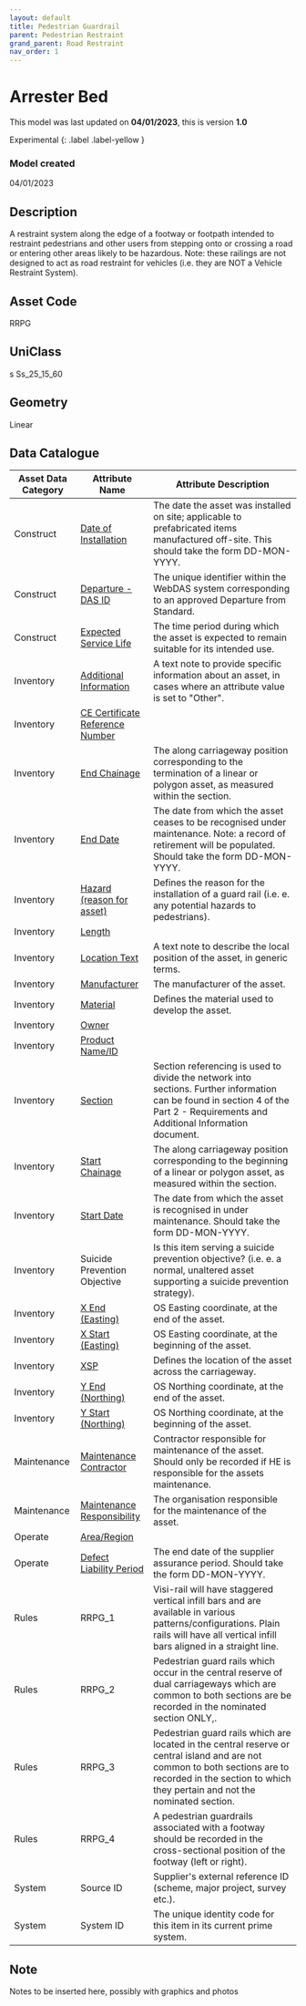 ```yaml
---
layout: default
title: Pedestrian Guardrail
parent: Pedestrian Restraint
grand_parent: Road Restraint
nav_order: 1
---
```


# Arrester Bed
This model was last updated on **04/01/2023**, this is version **1.0**

Experimental
{: .label .label-yellow }

### Model created
04/01/2023

## Description
A restraint system along the
edge of a footway or footpath
intended to restraint
pedestrians and other users
from stepping onto or crossing
a road or entering other areas
likely to be hazardous. Note:
these railings are not designed
to act as road restraint for
vehicles (i.e. they are NOT a
Vehicle Restraint System).

## Asset Code
RRPG

## UniClass
s Ss_25_15_60

## Geometry
Linear

## Data Catalogue

| Asset Data Category | Attribute Name                  | Attribute Description                                                                                                                                                                                     |
|---------------------|---------------------------------|-----------------------------------------------------------------------------------------------------------------------------------------------------------------------------------------------------------|
| Construct           | [Date of Installation](https://s-cox.github.io/ADMM_data_dictionary/docs/attribute/dateofinstallation.html)            | The date the asset was installed on site; applicable to prefabricated items manufactured off-site. This should take the form DD-MON-YYYY.                                                                 |
| Construct           | [Departure - DAS ID](https://s-cox.github.io/ADMM_data_dictionary/docs/attribute/departure.html)              | The unique identifier within the WebDAS system corresponding to an approved Departure from Standard.                                                                                                      |
| Construct           | [Expected Service Life](https://s-cox.github.io/ADMM_data_dictionary/docs/attribute/expectedservicelife.html)           | The time period during which the asset is expected to remain suitable for its intended use.                                                                                                               |
| Inventory           | [Additional Information](https://s-cox.github.io/ADMM_data_dictionary/docs/attribute/additonalinformation.html)          | A text note to provide specific information about an asset, in cases where an attribute value is set to "Other".                                                                                          |
| Inventory           | [CE Certificate Reference Number](https://s-cox.github.io/ADMM_data_dictionary/docs/attribute/cecertno.html) |                                                                                                                                                                                                           |
| Inventory           | [End Chainage](https://s-cox.github.io/ADMM_data_dictionary/docs/attribute/endchainage.html)                    | The along carriageway position corresponding to the termination of a linear or polygon asset, as measured within the section.                                                                             |
| Inventory           | [End Date](https://s-cox.github.io/ADMM_data_dictionary/docs/attribute/enddate.html)                        | The date from which the asset ceases to be recognised under maintenance.  Note: a record of retirement will be populated. Should take the form DD-MON-YYYY.                                               |
| Inventory           | [Hazard (reason for asset)](https://s-cox.github.io/ADMM_data_dictionary/docs/attribute/hazardreason.html)       | Defines the reason for the installation of a guard rail (i.e. e. any potential hazards to pedestrians).                                                                                                   |
| Inventory           | [Length](https://s-cox.github.io/ADMM_data_dictionary/docs/attribute/length.html)                          |                                                                                                                                                                                                           |
| Inventory           | [Location Text](https://s-cox.github.io/ADMM_data_dictionary/docs/attribute/locationtext.html)                   | A text note to describe the local position of the asset, in generic terms.                                                                                                                                |
| Inventory           | [Manufacturer](https://s-cox.github.io/ADMM_data_dictionary/docs/attribute/manufacturer.html)                    | The manufacturer of the asset.                                                                                                                                                                            |
| Inventory           | [Material](https://s-cox.github.io/ADMM_data_dictionary/docs/attribute/material.html)                        | Defines the material used to develop the asset.                                                                                                                                                           |
| Inventory           | [Owner](https://s-cox.github.io/ADMM_data_dictionary/docs/attribute/owner.html)                           |                                                                                                                                                                                                           |
| Inventory           | [Product Name/ID](https://s-cox.github.io/ADMM_data_dictionary/docs/attribute/productname_id.html)                 |                                                                                                                                                                                                           |
| Inventory           | [Section](https://s-cox.github.io/ADMM_data_dictionary/docs/attribute/section.html)                         | Section referencing is used to divide the network into sections. Further information can be found in section 4 of the Part 2 - Requirements and Additional Information document.                          |
| Inventory           | [Start Chainage](https://s-cox.github.io/ADMM_data_dictionary/docs/attribute/startchainage.html)                  | The along carriageway position corresponding to the beginning of a linear or polygon asset, as measured within the section.                                                                               |
| Inventory           | [Start Date](https://s-cox.github.io/ADMM_data_dictionary/docs/attribute/startdate.html)                      | The date from which the asset is recognised in under maintenance. Should take the form DD-MON-YYYY.                                                                                                       |
| Inventory           | Suicide Prevention Objective    | Is this item serving a suicide prevention objective? (i.e. e. a normal, unaltered asset supporting a suicide prevention strategy).                                                                        |
| Inventory           | [X End (Easting)](https://s-cox.github.io/ADMM_data_dictionary/docs/attribute/xend_easting.html)                 | OS Easting coordinate, at the end of the asset.                                                                                                                                                           |
| Inventory           | [X Start (Easting)](https://s-cox.github.io/ADMM_data_dictionary/docs/attribute/xstart_easting.html)               | OS Easting coordinate, at the beginning of the asset.                                                                                                                                                     |
| Inventory           | [XSP](https://s-cox.github.io/ADMM_data_dictionary/docs/attribute/xsp.html)                             | Defines the location of the asset across the carriageway.                                                                                                                                                 |
| Inventory           | [Y End (Northing)](https://s-cox.github.io/ADMM_data_dictionary/docs/attribute/yend_northing.html)                | OS Northing coordinate, at the end of the asset.                                                                                                                                                          |
| Inventory           | [Y Start (Northing)](https://s-cox.github.io/ADMM_data_dictionary/docs/attribute/ystart_northing.html)              | OS Northing coordinate, at the beginning of the asset.                                                                                                                                                    |
| Maintenance         | [Maintenance Contractor](https://s-cox.github.io/ADMM_data_dictionary/docs/attribute/maintenancecontractor.html)          | Contractor responsible for maintenance of the asset. Should only be recorded if HE is responsible for the assets maintenance.                                                                             |
| Maintenance         | [Maintenance Responsibility](https://s-cox.github.io/ADMM_data_dictionary/docs/attribute/maintenanceresponsibility.html)      | The organisation responsible for the maintenance of the asset.                                                                                                                                            |
| Operate             | [Area/Region](https://s-cox.github.io/ADMM_data_dictionary/docs/attribute/area_region.html)                     |                                                                                                                                                                                                           |
| Operate             | [Defect Liability Period](https://s-cox.github.io/ADMM_data_dictionary/docs/attribute/defectliabilityperiod.html)         | The end date of the supplier assurance period. Should take the form DD-MON-YYYY.                                                                                                                          |
| Rules               | RRPG_1                          | Visi-rail will have staggered vertical infill bars and are available in various patterns/configurations. Plain rails will have all vertical infill bars aligned in a straight line.                       |
| Rules               | RRPG_2                          | Pedestrian guard rails which occur in the central reserve of dual carriageways which are common to both sections are be recorded in the nominated section ONLY,.                                          |
| Rules               | RRPG_3                          | Pedestrian guard rails which are located in the central reserve or central island and are not common to both sections are to recorded in the section to which they pertain and not the nominated section. |
| Rules               | RRPG_4                          | A pedestrian guardrails associated with a footway should be recorded in the cross-sectional position of the footway (left or right).                                                                      |
| System              | Source ID                       | Supplier's external reference ID (scheme, major project, survey etc.).                                                                                                                                    |
| System              | System ID                       | The unique identity code for this item in its current prime system.                                                                                                                                       |

## Note
Notes to be inserted here, possibly with graphics and photos
